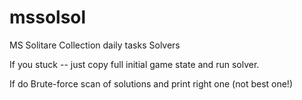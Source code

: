 mssolsol
========

MS Solitare Collection daily tasks Solvers

If you stuck -- just copy full initial game state and run solver.

If do Brute-force scan of solutions and print right one (not best one!)
